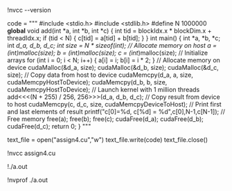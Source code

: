 !nvcc --version



code = """
#include <stdio.h>
#include <stdlib.h>
#define N 1000000
__global__ void add(int *a, int *b, int *c) {
int tid = blockIdx.x * blockDim.x + threadIdx.x;
if (tid < N) {
c[tid] = a[tid] + b[tid];
}
}
int main() {
int *a, *b, *c;
int *d_a, *d_b, *d_c;
int size = N * sizeof(int);
// Allocate memory on host
a = (int*)malloc(size);
b = (int*)malloc(size);
c = (int*)malloc(size);
// Initialize arrays
for (int i = 0; i < N; i++) {
a[i] = i;
b[i] = i * 2;
}
// Allocate memory on device
cudaMalloc(&d_a, size);
cudaMalloc(&d_b, size);
cudaMalloc(&d_c, size);
// Copy data from host to device
cudaMemcpy(d_a, a, size, cudaMemcpyHostToDevice);
cudaMemcpy(d_b, b, size, cudaMemcpyHostToDevice);
// Launch kernel with 1 million threads
add<<<(N + 255) / 256, 256>>>(d_a, d_b, d_c);
// Copy result from device to host
cudaMemcpy(c, d_c, size, cudaMemcpyDeviceToHost);
// Print first and last elements of result
printf("c[0]=%d, c[%d] = %d",c[0],N-1,c[N-1]);
// Free memory
free(a);
free(b);
free(c);
cudaFree(d_a);
cudaFree(d_b);
cudaFree(d_c);
return 0;
}
"""




text_file = open("assign4.cu","w")
text_file.write(code)
text_file.close()




!nvcc assign4.cu




!./a.out



!nvprof ./a.out


